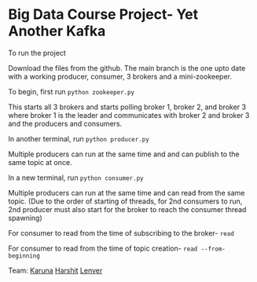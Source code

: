 # Big Data Course Project- Yet Another Kafka

To run the project

Download the files from the github. The main branch is the one upto date with a working producer, consumer, 3 brokers and a mini-zookeeper.

To begin, first run
`python zookeeper.py`

This starts all 3 brokers and starts polling broker 1, broker 2, and broker 3 where broker 1 is the leader and communicates with broker 2 and broker 3 and the producers and consumers.

In another terminal, run
`python producer.py`

Multiple producers can run at the same time and and can publish to the same topic at once.

In a new terminal, run
`python consumer.py`

Multiple producers can run at the same time and can read from the same topic.
(Due to the order of starting of threads, for 2nd consumers to run, 2nd producer must also start for the broker to reach the consumer thread spawning)

For consumer to read from the time of subscribing to the broker- `read`

For consumer to read from the time of topic creation- `read --from-beginning`

Team:
[Karuna](https://github.com/karunakc)
[Harshit](https://github.com/Harshit-crypto)
[Lenver](https://github.com/lenverpinto)



